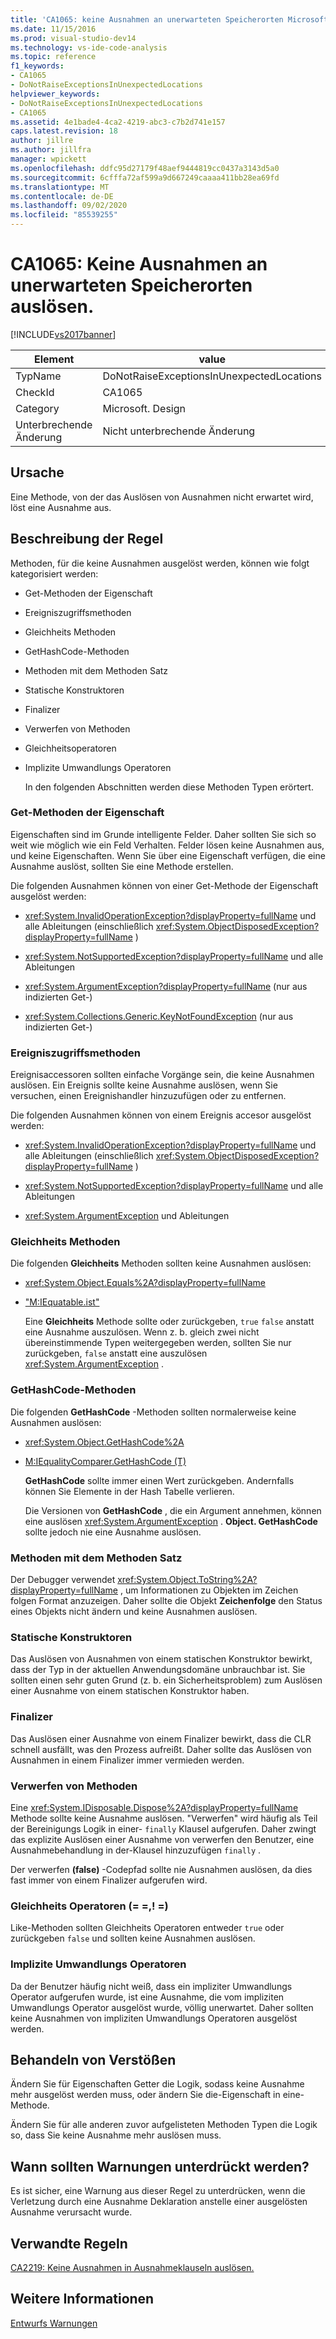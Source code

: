 ```yaml
---
title: 'CA1065: keine Ausnahmen an unerwarteten Speicherorten Microsoft-Dokumentation'
ms.date: 11/15/2016
ms.prod: visual-studio-dev14
ms.technology: vs-ide-code-analysis
ms.topic: reference
f1_keywords:
- CA1065
- DoNotRaiseExceptionsInUnexpectedLocations
helpviewer_keywords:
- DoNotRaiseExceptionsInUnexpectedLocations
- CA1065
ms.assetid: 4e1bade4-4ca2-4219-abc3-c7b2d741e157
caps.latest.revision: 18
author: jillre
ms.author: jillfra
manager: wpickett
ms.openlocfilehash: ddfc95d27179f48aef9444819cc0437a3143d5a0
ms.sourcegitcommit: 6cfffa72af599a9d667249caaaa411bb28ea69fd
ms.translationtype: MT
ms.contentlocale: de-DE
ms.lasthandoff: 09/02/2020
ms.locfileid: "85539255"
---
```

# <a name="ca1065-do-not-raise-exceptions-in-unexpected-locations"></a>CA1065: Keine Ausnahmen an unerwarteten Speicherorten auslösen.
[!INCLUDE[vs2017banner](../includes/vs2017banner.md)]

|Element|value|
|-|-|
|TypName|DoNotRaiseExceptionsInUnexpectedLocations|
|CheckId|CA1065|
|Category|Microsoft. Design|
|Unterbrechende Änderung|Nicht unterbrechende Änderung|

## <a name="cause"></a>Ursache
 Eine Methode, von der das Auslösen von Ausnahmen nicht erwartet wird, löst eine Ausnahme aus.

## <a name="rule-description"></a>Beschreibung der Regel
 Methoden, für die keine Ausnahmen ausgelöst werden, können wie folgt kategorisiert werden:

- Get-Methoden der Eigenschaft

- Ereigniszugriffsmethoden

- Gleichheits Methoden

- GetHashCode-Methoden

- Methoden mit dem Methoden Satz

- Statische Konstruktoren

- Finalizer

- Verwerfen von Methoden

- Gleichheitsoperatoren

- Implizite Umwandlungs Operatoren

  In den folgenden Abschnitten werden diese Methoden Typen erörtert.

### <a name="property-get-methods"></a>Get-Methoden der Eigenschaft
 Eigenschaften sind im Grunde intelligente Felder. Daher sollten Sie sich so weit wie möglich wie ein Feld Verhalten. Felder lösen keine Ausnahmen aus, und keine Eigenschaften. Wenn Sie über eine Eigenschaft verfügen, die eine Ausnahme auslöst, sollten Sie eine Methode erstellen.

 Die folgenden Ausnahmen können von einer Get-Methode der Eigenschaft ausgelöst werden:

- <xref:System.InvalidOperationException?displayProperty=fullName> und alle Ableitungen (einschließlich <xref:System.ObjectDisposedException?displayProperty=fullName> )

- <xref:System.NotSupportedException?displayProperty=fullName> und alle Ableitungen

- <xref:System.ArgumentException?displayProperty=fullName> (nur aus indizierten Get-)

- <xref:System.Collections.Generic.KeyNotFoundException> (nur aus indizierten Get-)

### <a name="event-accessor-methods"></a>Ereigniszugriffsmethoden
 Ereignisaccessoren sollten einfache Vorgänge sein, die keine Ausnahmen auslösen. Ein Ereignis sollte keine Ausnahme auslösen, wenn Sie versuchen, einen Ereignishandler hinzuzufügen oder zu entfernen.

 Die folgenden Ausnahmen können von einem Ereignis accesor ausgelöst werden:

- <xref:System.InvalidOperationException?displayProperty=fullName> und alle Ableitungen (einschließlich <xref:System.ObjectDisposedException?displayProperty=fullName> )

- <xref:System.NotSupportedException?displayProperty=fullName> und alle Ableitungen

- <xref:System.ArgumentException> und Ableitungen

### <a name="equals-methods"></a>Gleichheits Methoden
 Die folgenden **Gleichheits** Methoden sollten keine Ausnahmen auslösen:

- <xref:System.Object.Equals%2A?displayProperty=fullName>

- ["M:IEquatable.ist"](https://msdn2.microsoft.com/library/ms131190(VS.80).aspx)

  Eine **Gleichheits** Methode sollte oder zurückgeben, `true` `false` anstatt eine Ausnahme auszulösen. Wenn z. b. gleich zwei nicht übereinstimmende Typen weitergegeben werden, sollten Sie nur zurückgeben, `false` anstatt eine auszulösen <xref:System.ArgumentException> .

### <a name="gethashcode-methods"></a>GetHashCode-Methoden
 Die folgenden **GetHashCode** -Methoden sollten normalerweise keine Ausnahmen auslösen:

- <xref:System.Object.GetHashCode%2A>

- [M:IEqualityComparer.GetHashCode (T)](https://msdn2.microsoft.com/library/system.collections.iequalitycomparer.gethashcode.aspx)

  **GetHashCode** sollte immer einen Wert zurückgeben. Andernfalls können Sie Elemente in der Hash Tabelle verlieren.

  Die Versionen von **GetHashCode** , die ein Argument annehmen, können eine auslösen <xref:System.ArgumentException> . **Object. GetHashCode** sollte jedoch nie eine Ausnahme auslösen.

### <a name="tostring-methods"></a>Methoden mit dem Methoden Satz
 Der Debugger verwendet <xref:System.Object.ToString%2A?displayProperty=fullName> , um Informationen zu Objekten im Zeichen folgen Format anzuzeigen. Daher sollte die Objekt **Zeichenfolge** den Status eines Objekts nicht ändern und keine Ausnahmen auslösen.

### <a name="static-constructors"></a>Statische Konstruktoren
 Das Auslösen von Ausnahmen von einem statischen Konstruktor bewirkt, dass der Typ in der aktuellen Anwendungsdomäne unbrauchbar ist. Sie sollten einen sehr guten Grund (z. b. ein Sicherheitsproblem) zum Auslösen einer Ausnahme von einem statischen Konstruktor haben.

### <a name="finalizers"></a>Finalizer
 Das Auslösen einer Ausnahme von einem Finalizer bewirkt, dass die CLR schnell ausfällt, was den Prozess aufreißt. Daher sollte das Auslösen von Ausnahmen in einem Finalizer immer vermieden werden.

### <a name="dispose-methods"></a>Verwerfen von Methoden
 Eine <xref:System.IDisposable.Dispose%2A?displayProperty=fullName> Methode sollte keine Ausnahme auslösen. "Verwerfen" wird häufig als Teil der Bereinigungs Logik in einer- `finally` Klausel aufgerufen. Daher zwingt das explizite Auslösen einer Ausnahme von verwerfen den Benutzer, eine Ausnahmebehandlung in der-Klausel hinzuzufügen `finally` .

 Der verwerfen **(false)** -Codepfad sollte nie Ausnahmen auslösen, da dies fast immer von einem Finalizer aufgerufen wird.

### <a name="equality-operators--"></a>Gleichheits Operatoren (= =,! =)
 Like-Methoden sollten Gleichheits Operatoren entweder `true` oder zurückgeben `false` und sollten keine Ausnahmen auslösen.

### <a name="implicit-cast-operators"></a>Implizite Umwandlungs Operatoren
 Da der Benutzer häufig nicht weiß, dass ein impliziter Umwandlungs Operator aufgerufen wurde, ist eine Ausnahme, die vom impliziten Umwandlungs Operator ausgelöst wurde, völlig unerwartet. Daher sollten keine Ausnahmen von impliziten Umwandlungs Operatoren ausgelöst werden.

## <a name="how-to-fix-violations"></a>Behandeln von Verstößen
 Ändern Sie für Eigenschaften Getter die Logik, sodass keine Ausnahme mehr ausgelöst werden muss, oder ändern Sie die-Eigenschaft in eine-Methode.

 Ändern Sie für alle anderen zuvor aufgelisteten Methoden Typen die Logik so, dass Sie keine Ausnahme mehr auslösen muss.

## <a name="when-to-suppress-warnings"></a>Wann sollten Warnungen unterdrückt werden?
 Es ist sicher, eine Warnung aus dieser Regel zu unterdrücken, wenn die Verletzung durch eine Ausnahme Deklaration anstelle einer ausgelösten Ausnahme verursacht wurde.

## <a name="related-rules"></a>Verwandte Regeln
 [CA2219: Keine Ausnahmen in Ausnahmeklauseln auslösen.](../code-quality/ca2219-do-not-raise-exceptions-in-exception-clauses.md)

## <a name="see-also"></a>Weitere Informationen
 [Entwurfs Warnungen](../code-quality/design-warnings.md)
